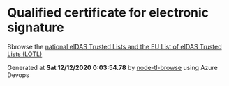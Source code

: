 # Qualified certificate for electronic signature 
 Bbrowse the [national eIDAS Trusted Lists and the EU List of eIDAS Trusted Lists (LOTL)](https://webgate.ec.europa.eu/tl-browser/#/) 
 
 
Generated at **Sat 12/12/2020  0:03:54.78** by [node-tl-browse](https://github.com/ymedlop/node-tl-browser) using Azure Devops 
